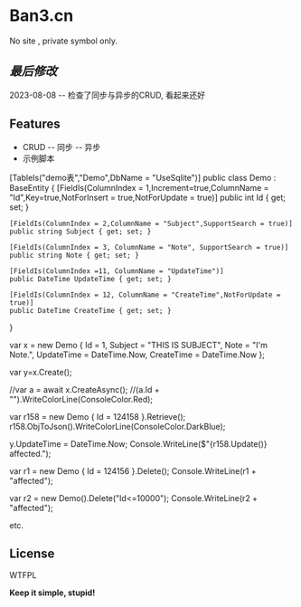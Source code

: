 ﻿# Ban3.cn
No site , private symbol only.

## _最后修改_
2023-08-08
-- 检查了同步与异步的CRUD, 看起来还好

## Features

- CRUD
-- 同步
-- 异步
- 示例脚本

[TableIs("demo表","Demo",DbName = "UseSqlite")]
public class Demo
    : BaseEntity
{
    [FieldIs(ColumnIndex = 1,Increment=true,ColumnName = "Id",Key=true,NotForInsert = true,NotForUpdate = true)]
    public int Id { get; set; }
    
    [FieldIs(ColumnIndex = 2,ColumnName = "Subject",SupportSearch = true)]
    public string Subject { get; set; }

    [FieldIs(ColumnIndex = 3, ColumnName = "Note", SupportSearch = true)]
    public string Note { get; set; }

    [FieldIs(ColumnIndex =11, ColumnName = "UpdateTime")]
    public DateTime UpdateTime { get; set; }
    
    [FieldIs(ColumnIndex = 12, ColumnName = "CreateTime",NotForUpdate = true)]
    public DateTime CreateTime { get; set; }
}

var x = new Demo
{
    Id = 1,
    Subject = "THIS IS SUBJECT",
    Note = "I'm Note.",
    UpdateTime = DateTime.Now,
    CreateTime = DateTime.Now
};

var y=x.Create();

//var a = await x.CreateAsync();
//(a.Id + "").WriteColorLine(ConsoleColor.Red);

var r158 = new Demo { Id = 124158 }.Retrieve();
r158.ObjToJson().WriteColorLine(ConsoleColor.DarkBlue);

y.UpdateTime = DateTime.Now;
Console.WriteLine($"{r158.Update()} affected.");

var r1 = new Demo { Id = 124156 }.Delete();
Console.WriteLine(r1 + "affected");

var r2 = new Demo().Delete("Id<=10000");
Console.WriteLine(r2 + "affected");

etc.

## License

WTFPL

**Keep it simple, stupid!**